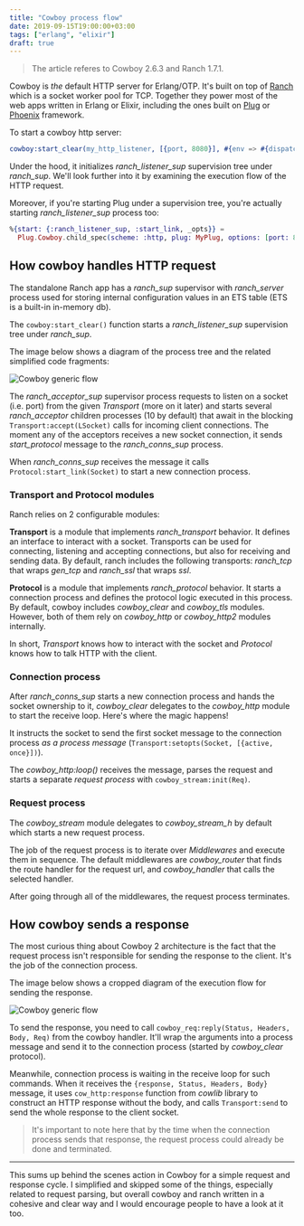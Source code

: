 ```yaml
---
title: "Cowboy process flow"
date: 2019-09-15T19:00:00+03:00
tags: ["erlang", "elixir"]
draft: true
---
```


> The article referes to Cowboy 2.6.3 and Ranch 1.7.1.

Cowboy is *the* default HTTP server for Erlang/OTP. It's built on top of [Ranch](https://ninenines.eu/docs/en/ranch/2.0/guide/) which is a socket worker pool for TCP. Together they power most of the web apps written in Erlang or Elixir, including the ones built on [Plug](https://github.com/elixir-plug/plug) or [Phoenix](https://phoenixframework.org) framework.

To start a cowboy http server:

``` erlang
cowboy:start_clear(my_http_listener, [{port, 8080}], #{env => #{dispatch => Dispatch}})
```

Under the hood, it initializes *ranch_listener_sup* supervision tree under *ranch_sup*. 
We'll look further into it by examining the execution flow of the HTTP request.

Moreover, if you're starting Plug under a supervision tree, you're actually starting *ranch_listener_sup* process too:

``` elixir
%{start: {:ranch_listener_sup, :start_link, _opts}} = 
  Plug.Cowboy.child_spec(scheme: :http, plug: MyPlug, options: [port: 8080])
```

## How cowboy handles HTTP request

The standalone Ranch app has a *ranch_sup* supervisor with *ranch_server* process used for storing internal configuration values in an ETS table (ETS is a built-in in-memory db).

The `cowboy:start_clear()` function starts a *ranch_listener_sup* supervision tree under *ranch_sup*.

The image below shows a diagram of the process tree and the related simplified code fragments:

![Cowboy generic flow](/img/cowboy_generic_flow.svg)

The *ranch_acceptor_sup* supervisor process requests to listen on a socket (i.e. port) from the given *Transport* (more on it later) and starts several *ranch_acceptor* children processes (10 by default) that await in the blocking `Transport:accept(LSocket)` calls for incoming client connections. The moment any of the acceptors receives a new socket connection, it sends *start_protocol* message to the *ranch_conns_sup* process.

When *ranch_conns_sup* receives the message it calls `Protocol:start_link(Socket)` to start a new connection process.

### Transport and Protocol modules

Ranch relies on 2 configurable modules: 

**Transport** is a module that implements *ranch_transport* behavior. It defines an interface to interact with a socket. Transports can be used for connecting, listening and accepting connections, but also for receiving and sending data. By default, ranch includes the following transports: *ranch_tcp* that wraps *gen_tcp* and *ranch_ssl* that wraps *ssl*.

**Protocol** is a module that implements *ranch_protocol* behavior. It starts a connection process and defines the protocol logic executed in this process. By default, cowboy includes *cowboy_clear* and *cowboy_tls* modules. However, both of them rely on *cowboy_http* or *cowboy_http2* modules internally.

In short, *Transport* knows how to interact with the socket and *Protocol* knows how to talk HTTP with the client.

### Connection process

After *ranch_conns_sup* starts a new connection process and hands the socket ownership to it, *cowboy_clear* delegates to the *cowboy_http* module to start the receive loop. Here's where the magic happens! 

It instructs the socket to send the first socket message to the connection process *as a process message* (`Transport:setopts(Socket, [{active, once}])`).

The *cowboy_http:loop()* receives the message, parses the request and starts a separate *request process* with `cowboy_stream:init(Req)`.

### Request process

The *cowboy_stream* module delegates to *cowboy_stream_h* by default which starts a new request process.

The job of the request process is to iterate over *Middlewares* and execute them in sequence. The default middlewares are *cowboy_router* that finds the route handler for the request url, and *cowboy_handler* that calls the selected handler.

After going through all of the middlewares, the request process terminates.

## How cowboy sends a response

The most curious thing about Cowboy 2 architecture is the fact that the request process isn't responsible for sending the response to the client. It's the job of the connection process.

The image below shows a cropped diagram of the execution flow for sending the response.

![Cowboy generic flow](/img/cowboy_reply.svg)

To send the response, you need to call `cowboy_req:reply(Status, Headers, Body, Req)` from the cowboy handler. It'll wrap the arguments into a process message and send it to the connection process (started by *cowboy_clear* protocol).

Meanwhile, connection process is waiting in the receive loop for such commands. When it receives the `{response, Status, Headers, Body}` message, it uses `cow_http:response` function from *cowlib* library to construct an HTTP response without the body, and calls `Transport:send` to send the whole response to the client socket.

> It's important to note here that by the time when the connection process sends that response, the request process could already be done and terminated.

----

This sums up behind the scenes action in Cowboy for a simple request and response cycle. I simplified and skipped some of the things, especially related to request parsing, but overall cowboy and ranch written in a cohesive and clear way and I would encourage people to have a look at it too.

